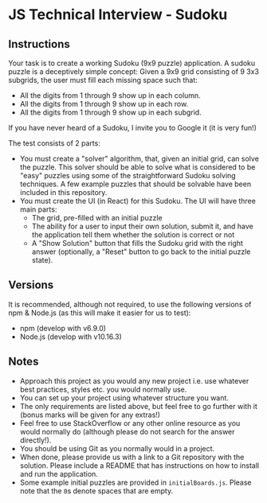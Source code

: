 # JS Technical Interview - Sudoku

## Instructions

Your task is to create a working Sudoku (9x9 puzzle) application. A sudoku puzzle is a deceptively simple concept: Given a 9x9 grid consisting of 9 3x3 subgrids, the user must fill each missing space such that: 
- All the digits from 1 through 9 show up in each column.
- All the digits from 1 through 9 show up in each row.
- All the digits from 1 through 9 show up in each subgrid.

If you have never heard of a Sudoku, I invite you to Google it (it is very fun!)

The test consists of 2 parts: 
- You must create a "solver" algorithm, that, given an initial grid, can solve the puzzle. This solver should be able to solve what is considered to be "easy" puzzles using some of the straightforward Sudoku solving techniques. A few example puzzles that should be solvable have been included in this repository.
- You must create the UI (in React) for this Sudoku. The UI will have three main parts: 
    - The grid, pre-filled with an initial puzzle
    - The ability for a user to input their own solution, submit it, and have the application tell them whether the solution is correct or not
    - A "Show Solution" button that fills the Sudoku grid with the right answer (optionally, a "Reset" button to go back to the initial puzzle state). 

## Versions
It is recommended, although not required, to use the following versions of npm & Node.js (as this will make it easier for us to test): 
- npm (develop with v6.9.0)
- Node.js (develop with v10.16.3)

## Notes

- Approach this project as you would any new project i.e. use whatever best practices, styles etc. you would normally use.
- You can set up your project using whatever structure you want. 
- The only requirements are listed above, but feel free to go further with it (bonus marks will be given for any extras!) 
- Feel free to use StackOverflow or any other online resource as you would normally do (although please do not search for the answer directly!).
- You should be using Git as you normally would in a project.
- When done, please provide us with a link to a Git repository with the solution. Please include a README that has instructions on how to install and run the application.
- Some example initial puzzles are provided in `initialBoards.js`. Please note that the `0`s denote spaces that are empty.  
